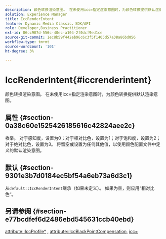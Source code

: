 ```yaml
---
description: 颜色转换渲染意图。 在未使用icc=指定渲染意图时，为颜色转换提供默认渲染意图。
solution: Experience Manager
title: IccRenderIntent
feature: Dynamic Media Classic，SDK/API
role: Developer,Business Practitioner
exl-id: 86cc907d-556c-40ec-a104-2f0dcf9ed1ce
source-git-commit: 1ec8b59f442eb96c6c3f5f1405d57a38a86bd056
workflow-type: tm+mt
source-wordcount: '101'
ht-degree: 3%

---
```


# IccRenderIntent{#iccrenderintent}

颜色转换渲染意图。 在未使用icc=指定渲染意图时，为颜色转换提供默认渲染意图。

## 属性 {#section-0a38c60e1525426185616c42824aee2c}

枚举。 对于感知度，设置为0；对于相对比色，设置为1；对于饱和度，设置为2；对于绝对比色，设置为3。 将留空或设置为任何其他值，以使用颜色配置文件中定义的默认渲染意图。

## 默认 {#section-9301e3b7d0184ec5bf54a6eb73a6d3c1}

从`default::IccRenderIntent`继承（如果未定义）。 如果为空，则应用“相对比色”。

## 另请参阅 {#section-e77bcdfef6d2486ebd545631ccb40ebd}

[attribute::IccProfile*](../../../../../ir-api/material-cat/image-rendering-api-ref/c-ir-material-catalog/c-ir-attributes-reference/r-ir-iccprofilecmyk.md#reference-55aead2d924847ffbd1be4c46add7127) ,  [attribute::IccBlackPointCompensation](../../../../../ir-api/material-cat/image-rendering-api-ref/c-ir-material-catalog/c-ir-attributes-reference/r-ir-iccblackpointcompensation.md#reference-d939b0cdf6564baaa88deb1059e3b7f0),  [icc=](../../../../../ir-api/http-protocol/image-rendering-api-ref/c-ir-http-protocol-ref/c-ir-http-protocol-command-reference/r-ir-icc.md#reference-86a2fff3cef24982ad2063d977a16e06)
